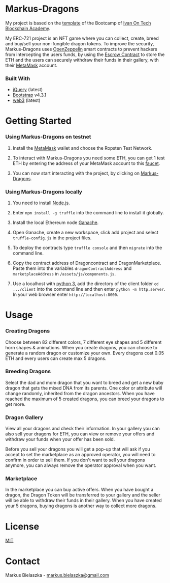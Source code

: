 # Markus-Dragons

 My project is based on the [template](https://github.com/Ivan-on-Tech-Academy/academy-kitties-template) of the Bootcamp of [Ivan On Tech Blockchain Academy](https://academy.ivanontech.com/).

 My ERC-721 project is an NFT game where you can collect, create, breed and buy/sell your non-fungible dragon tokens.
 To improve the security, Markus-Dragons uses [OpenZeppelin](https://github.com/OpenZeppelin/openzeppelin-contracts) smart contracts to prevent hackers from intercepting the users funds, by using the [Escrow Contract](https://docs.openzeppelin.com/contracts/2.x/api/payment#Escrow) to store the ETH and the users can securely withdraw their funds in their gallery, with their [MetaMask](https://metamask.io/) account.

 ### Built With

* [jQuery](https://jquery.com/) (latest)
* [Bootstrap](https://getbootstrap.com/) v4.3.1
* [web3](https://web3js.readthedocs.io/en/v1.3.4/) (latest)

# Getting Started

### Using Markus-Dragons on testnet

1. Install the [MetaMask](https://metamask.io/) wallet and choose the Ropsten Test Network.

2. To interact with Markus-Dragons you need some ETH, you can get 1 test ETH by entering the address of your MetaMask account to this [faucet](https://faucet.ropsten.be/).

3. You can now start interacting with the project, by clicking on [Markus-Dragons](https://markus-dragons.netlify.app/).

### Using Markus-Dragons locally

1. You need to install [Node.js](https://nodejs.org/en/).

2. Enter `npm install -g truffle` into the command line to install it globally.

3. Install the local Ethereum node [Ganache](https://www.trufflesuite.com/ganache).

4. Open Ganache, create a new workspace, click add project and select `truffle-config.js` in the project files.

5. To deploy the contracts type `truffle console` and then `migrate` into the command line.

6. Copy the contract address of Dragoncontract and DragonMarketplace. Paste them into the variables `dragonContractAddress` and `marketplaceAddress` in `/assets/js/components.js`.

7. Use a localhost with [python 3](https://www.python.org/downloads/), add the directory of the client folder `cd .../client` into the command line and then enter `python -m http.server`. In your web browser enter `http://localhost:8000`.

# Usage

### Creating Dragons

Choose between 82 different colors, 7 different eye shapes and 5 different horn shapes & animations. When you create dragons, you can choose to generate a random dragon or customize your own. Every dragons cost 0.05 ETH and every users can create max 5 dragons.

### Breeding Dragons

Select the dad and mom dragon that you want to breed and get a new baby dragon that gets the mixed DNA from its parents. One color or attribute will change randomly, inherited from the dragon ancestors.
When you have reached the maximum of 5 created dragons, you can breed your dragons to get more.

### Dragon Gallery

View all your dragons and check their information. In your gallery you can also sell your dragons for ETH, you can view or remove your offers and withdraw your funds when your offer has been sold.

Before you sell your dragons you will get a pop-up that will ask if you accept to set the marketplace as an approved operator, you will need to confirm in order to sell them. If you don't want to sell your dragons anymore, you can always remove the operator approval when you want.

### Marketplace

In the marketplace you can buy active offers. When you have bought a dragon, the Dragon Token will be transferred to your gallery and the seller will be able to withdraw their funds in their gallery.
When you have created your 5 dragons, buying dragons is another way to collect more dragons.

# License

[MIT](https://github.com/Markus-55/Markus-Dragons/blob/master/LICENSE)

# Contact

Markus Bielaszka - markus.bielaszka@gmail.com
